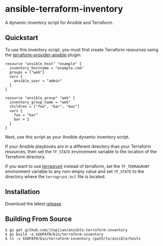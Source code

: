 ansible-terraform-inventory
===========================

A dynamic inventory script for Ansible and Terraform.

Quickstart
----------

To use this inventory script, you must first create Terraform resources
using the [terraform-provider-ansible](https://github.com/nbering/terraform-provider-ansible)
plugin:

```hcl
resource "ansible_host" "example" {
  inventory_hostname = "example.com"
  groups = ["web"]
  vars {
    ansible_user = "admin"
  }
}

resource "ansible_group" "web" {
  inventory_group_name = "web"
  children = ["foo", "bar", "baz"]
  vars {
    foo = "bar"
    bar = 2
  }
}
```

Next, use this script as your Ansible dynamic inventory script.

If your Ansible playbooks are in a different directory than your Terraform
resources, then set the `TF_STATE` environment variable to the location
of the Terraform directory.

If you want to use [terragrunt](https://terragrunt.gruntwork.io/) instead of
terraform, set the `TF_TERRAGRUNT` environment variable to any non-empty
value and set `TF_STATE` to the directory where the `terragrunt.hcl` file is
located.

Installation
------------

Download the latest [release](https://github.com/jtopjian/ansible-terraform-inventory/releases).

Building From Source
--------------------

```shell
$ go get github.com/jtopjian/ansible-terraform-inventory
$ go build -o $GOPATH/bin/terraform-inventory
$ ln -s $GOPATH/bin/terraform-inventory /path/to/ansible/hosts
```
